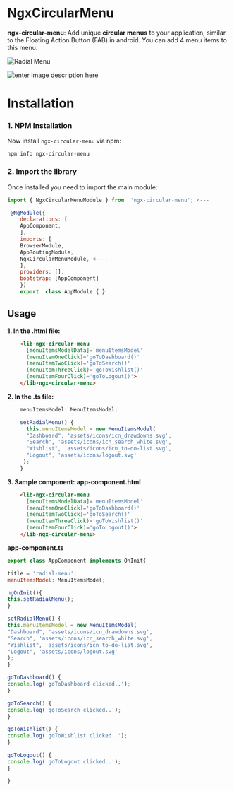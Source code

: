 # NgxCircularMenu

**ngx-circular-menu**: Add unique **circular menus** to your application, similar to the Floating Action Button (FAB) in android. You can add 4 menu items to this menu.


![Radial Menu](https://i.imgur.com/Yab9wFk.png)

![enter image description here](https://i.imgur.com/Vd2klR1.png)

# Installation
### 1. NPM Installation
Now install  `ngx-circular-menu`  via npm:

`npm info ngx-circular-menu`

### 2. Import the library
Once installed you need to import the main module:

```javascript
import { NgxCircularMenuModule } from  'ngx-circular-menu'; <---

 @NgModule({
    declarations: [
    AppComponent,
    ],
    imports: [
    BrowserModule,
    AppRoutingModule,
    NgxCircularMenuModule, <----
    ],
    providers: [],
    bootstrap: [AppComponent]
    })
    export  class AppModule { }
```

## Usage
**1. In the .html file:**
```html
    <lib-ngx-circular-menu  
      [menuItemsModelData]='menuItemsModel'  
      (menuItemOneClick)='goToDashboard()' 
      (menuItemTwoClick)='goToSearch()' 
      (menuItemThreeClick)='goToWishlist()' 
      (menuItemFourClick)='goToLogout()'>
    </lib-ngx-circular-menu>
   ```

**2. In the .ts file:**

```javascript
    menuItemsModel: MenuItemsModel;

    setRadialMenu() {
      this.menuItemsModel = new MenuItemsModel(
      "Dashboard", 'assets/icons/icn_drawdowns.svg',
      "Search", 'assets/icons/icn_search_white.svg',
      "Wishlist", 'assets/icons/icn_to-do-list.svg',
      "Logout", 'assets/icons/logout.svg'
     );
    }
```

**3. Sample component:**
**app-component.html**
```html
    <lib-ngx-circular-menu  
      [menuItemsModelData]='menuItemsModel'  
      (menuItemOneClick)='goToDashboard()' 
      (menuItemTwoClick)='goToSearch()' 
      (menuItemThreeClick)='goToWishlist()' 
      (menuItemFourClick)='goToLogout()'>
    </lib-ngx-circular-menu>
   ```
   
   **app-component.ts**
```javascript
export class AppComponent implements OnInit{

title = 'radial-menu';
menuItemsModel: MenuItemsModel;

ngOnInit(){
this.setRadialMenu();
}

setRadialMenu() {
this.menuItemsModel = new MenuItemsModel(
"Dashboard", 'assets/icons/icn_drawdowns.svg',
"Search", 'assets/icons/icn_search_white.svg',
"Wishlist", 'assets/icons/icn_to-do-list.svg',
"Logout", 'assets/icons/logout.svg'
);
}

goToDashboard() {
console.log('goToDashboard clicked..');
}

goToSearch() {
console.log('goToSearch clicked..');
}

goToWishlist() {
console.log('goToWishlist clicked..');
}

goToLogout() {
console.log('goToLogout clicked..');
}

}
```